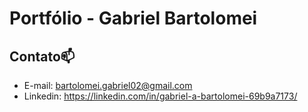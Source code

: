 # Portfólio - Gabriel Bartolomei

## Contato📫
- E-mail: bartolomei.gabriel02@gmail.com
- Linkedin: https://linkedin.com/in/gabriel-a-bartolomei-69b9a7173/

